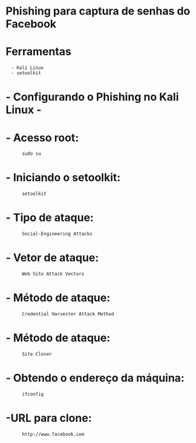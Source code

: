 # Phishing para captura de senhas do Facebook

# Ferramentas
      - Kali Linux
      - setoolkit

# - Configurando o Phishing no Kali Linux - 

# - Acesso root: 
          sudo su
# - Iniciando o setoolkit: 
          setoolkit
# - Tipo de ataque: 
          Social-Engineering Attacks
# - Vetor de ataque: 
          Web Site Attack Vectors
# - Método de ataque: 
          Credential Harvester Attack Method 
# - Método de ataque: 
          Site Cloner
# - Obtendo o endereço da máquina: 
          ifconfig
#  -URL para clone: # 
          http://www.facebook.com
